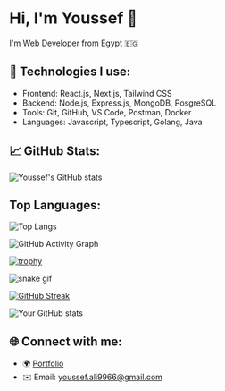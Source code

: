 # Hi, I'm Youssef 👋

I'm Web Developer from Egypt 🇪🇬

## 🚀 Technologies I use:
- Frontend: React.js, Next.js, Tailwind CSS
- Backend: Node.js, Express.js, MongoDB, PosgreSQL
- Tools: Git, GitHub, VS Code, Postman, Docker
- Languages: Javascript, Typescript, Golang, Java

## 📈 GitHub Stats:
![Youssef's GitHub stats](https://github-readme-stats.vercel.app/api?username=Youssef-joe&show_icons=true&theme=tokyonight)

## Top Languages: 
![Top Langs](https://github-readme-stats.vercel.app/api/top-langs/?username=Youssef-joe&layout=compact)


![GitHub Activity Graph](https://github-readme-activity-graph.cyclic.app/graph?username=YourUsername&theme=dracula)

[![trophy](https://github-profile-trophy.vercel.app/?username=YourUsername&theme=gruvbox)](https://github.com/ryo-ma/github-profile-trophy)

![snake gif](https://github.com/YourUsername/YourUsername/blob/output/github-contribution-grid-snake.svg)

[![GitHub Streak](https://streak-stats.demolab.com/?user=YourUsername&theme=radical)](https://git.io/streak-stats)

![Your GitHub stats](https://github-readme-stats.vercel.app/api?username=YourUsername&show_icons=true&theme=radical)


## 🌐 Connect with me:
- 🌍 [Portfolio](#)
- ✉️ Email: youssef.ali9966@gmail.com

